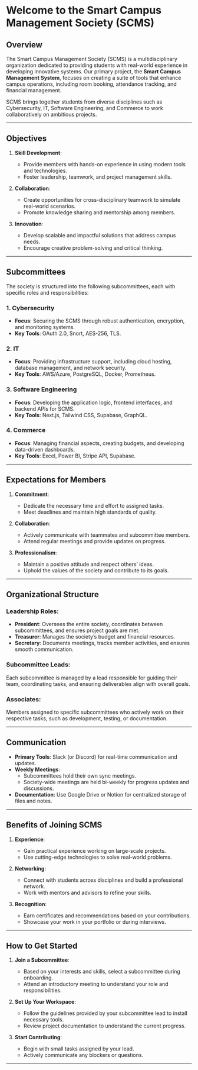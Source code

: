 # Welcome to the Smart Campus Management Society (SCMS)

## Overview
The Smart Campus Management Society (SCMS) is a multidisciplinary organization dedicated to providing students with real-world experience in developing innovative systems. Our primary project, the **Smart Campus Management System**, focuses on creating a suite of tools that enhance campus operations, including room booking, attendance tracking, and financial management.

SCMS brings together students from diverse disciplines such as Cybersecurity, IT, Software Engineering, and Commerce to work collaboratively on ambitious projects.

---

## Objectives
1. **Skill Development**:
   - Provide members with hands-on experience in using modern tools and technologies.
   - Foster leadership, teamwork, and project management skills.

2. **Collaboration**:
   - Create opportunities for cross-disciplinary teamwork to simulate real-world scenarios.
   - Promote knowledge sharing and mentorship among members.

3. **Innovation**:
   - Develop scalable and impactful solutions that address campus needs.
   - Encourage creative problem-solving and critical thinking.

---

## Subcommittees
The society is structured into the following subcommittees, each with specific roles and responsibilities:

### **1. Cybersecurity**
- **Focus**: Securing the SCMS through robust authentication, encryption, and monitoring systems.
- **Key Tools**: OAuth 2.0, Snort, AES-256, TLS.

### **2. IT**
- **Focus**: Providing infrastructure support, including cloud hosting, database management, and network security.
- **Key Tools**: AWS/Azure, PostgreSQL, Docker, Prometheus.

### **3. Software Engineering**
- **Focus**: Developing the application logic, frontend interfaces, and backend APIs for SCMS.
- **Key Tools**: Next.js, Tailwind CSS, Supabase, GraphQL.

### **4. Commerce**
- **Focus**: Managing financial aspects, creating budgets, and developing data-driven dashboards.
- **Key Tools**: Excel, Power BI, Stripe API, Supabase.

---

## Expectations for Members
1. **Commitment**:
   - Dedicate the necessary time and effort to assigned tasks.
   - Meet deadlines and maintain high standards of quality.

2. **Collaboration**:
   - Actively communicate with teammates and subcommittee members.
   - Attend regular meetings and provide updates on progress.

3. **Professionalism**:
   - Maintain a positive attitude and respect others’ ideas.
   - Uphold the values of the society and contribute to its goals.

---

## Organizational Structure
### **Leadership Roles**:
- **President**: Oversees the entire society, coordinates between subcommittees, and ensures project goals are met.
- **Treasurer**: Manages the society’s budget and financial resources.
- **Secretary**: Documents meetings, tracks member activities, and ensures smooth communication.

### **Subcommittee Leads**:
Each subcommittee is managed by a lead responsible for guiding their team, coordinating tasks, and ensuring deliverables align with overall goals.

### **Associates**:
Members assigned to specific subcommittees who actively work on their respective tasks, such as development, testing, or documentation.

---

## Communication
- **Primary Tools**: Slack (or Discord) for real-time communication and updates.
- **Weekly Meetings**:
   - Subcommittees hold their own sync meetings.
   - Society-wide meetings are held bi-weekly for progress updates and discussions.
- **Documentation**: Use Google Drive or Notion for centralized storage of files and notes.

---

## Benefits of Joining SCMS
1. **Experience**:
   - Gain practical experience working on large-scale projects.
   - Use cutting-edge technologies to solve real-world problems.

2. **Networking**:
   - Connect with students across disciplines and build a professional network.
   - Work with mentors and advisors to refine your skills.

3. **Recognition**:
   - Earn certificates and recommendations based on your contributions.
   - Showcase your work in your portfolio or during interviews.

---

## How to Get Started
1. **Join a Subcommittee**:
   - Based on your interests and skills, select a subcommittee during onboarding.
   - Attend an introductory meeting to understand your role and responsibilities.

2. **Set Up Your Workspace**:
   - Follow the guidelines provided by your subcommittee lead to install necessary tools.
   - Review project documentation to understand the current progress.

3. **Start Contributing**:
   - Begin with small tasks assigned by your lead.
   - Actively communicate any blockers or questions.

---
